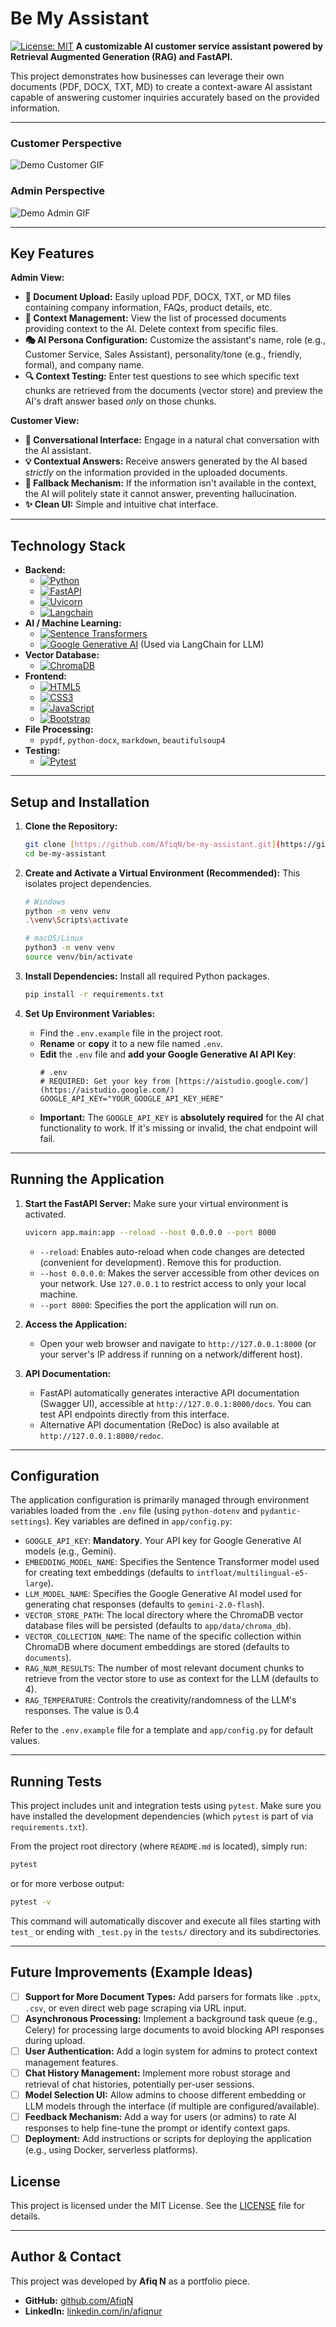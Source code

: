 # Be My Assistant

[![License: MIT](https://img.shields.io/badge/License-MIT-blue.svg)](https://opensource.org/licenses/MIT)
**A customizable AI customer service assistant powered by Retrieval Augmented Generation (RAG) and FastAPI.**

This project demonstrates how businesses can leverage their own documents (PDF, DOCX, TXT, MD) to create a context-aware AI assistant capable of answering customer inquiries accurately based on the provided information.

---

### Customer Perspective

![Demo Customer GIF](./assets/Demo%20Customer%20View.gif)

### Admin Perspective

![Demo Admin GIF](./assets/Demo%20Admin%20View.gif)

---

## Key Features

**Admin View:**

* **📄 Document Upload:** Easily upload PDF, DOCX, TXT, or MD files containing company information, FAQs, product details, etc.
* **🧠 Context Management:** View the list of processed documents providing context to the AI. Delete context from specific files.
* **🎭 AI Persona Configuration:** Customize the assistant's name, role (e.g., Customer Service, Sales Assistant), personality/tone (e.g., friendly, formal), and company name.
* **🔍 Context Testing:** Enter test questions to see which specific text chunks are retrieved from the documents (vector store) and preview the AI's draft answer based *only* on those chunks.

**Customer View:**

* **💬 Conversational Interface:** Engage in a natural chat conversation with the AI assistant.
* **💡 Contextual Answers:** Receive answers generated by the AI based *strictly* on the information provided in the uploaded documents.
* **🚫 Fallback Mechanism:** If the information isn't available in the context, the AI will politely state it cannot answer, preventing hallucination.
* **✨ Clean UI:** Simple and intuitive chat interface.

---

## Technology Stack

* **Backend:**
  * [![Python](https://img.shields.io/badge/Python-3.13%2B-blue?logo=python&logoColor=white)](https://www.python.org/)
  * [![FastAPI](https://img.shields.io/badge/FastAPI-0.115%2B-green?logo=fastapi&logoColor=white)](https://fastapi.tiangolo.com/)
  * [![Uvicorn](https://img.shields.io/badge/Uvicorn-run-purple?logo=python&logoColor=white)](https://www.uvicorn.org/)
  * [![Langchain](https://img.shields.io/badge/LangChain-Core-orange)](https://python.langchain.com/)
* **AI / Machine Learning:**
  * [![Sentence Transformers](https://img.shields.io/badge/Sentence--Transformers-Embeddings-yellow)](https://www.sbert.net/)
  * [![Google Generative AI](https://img.shields.io/badge/Google-Generative%20AI-blue?logo=google&logoColor=white)](https://ai.google.dev/) (Used via LangChain for LLM)
* **Vector Database:**
  * [![ChromaDB](https://img.shields.io/badge/ChromaDB-VectorStore-red)](https://www.trychroma.com/)
* **Frontend:**
  * [![HTML5](https://img.shields.io/badge/HTML5-E34F26?logo=html5&logoColor=white)](https://developer.mozilla.org/en-US/docs/Web/Guide/HTML/HTML5)
  * [![CSS3](https://img.shields.io/badge/CSS3-1572B6?logo=css3&logoColor=white)](https://developer.mozilla.org/en-US/docs/Web/CSS)
  * [![JavaScript](https://img.shields.io/badge/JavaScript-ES6%2B-F7DF1E?logo=javascript&logoColor=black)](https://developer.mozilla.org/en-US/docs/Web/JavaScript)
  * [![Bootstrap](https://img.shields.io/badge/Bootstrap-5.3-7952B3?logo=bootstrap&logoColor=white)](https://getbootstrap.com/)
* **File Processing:**
  * `pypdf`, `python-docx`, `markdown`, `beautifulsoup4`
* **Testing:**
  * [![Pytest](https://img.shields.io/badge/Pytest-testing-blue?logo=pytest&logoColor=white)](https://docs.pytest.org/)

---

## Setup and Installation

1. **Clone the Repository:**

   ```bash
   git clone [https://github.com/AfiqN/be-my-assistant.git](https://github.com/AfiqN/be-my-assistant.git) # Replace with your actual repository URL if different
   cd be-my-assistant
   ```
2. **Create and Activate a Virtual Environment (Recommended):**
   This isolates project dependencies.

   ```bash
   # Windows
   python -m venv venv
   .\venv\Scripts\activate

   # macOS/Linux
   python3 -m venv venv
   source venv/bin/activate
   ```
3. **Install Dependencies:**
   Install all required Python packages.

   ```bash
   pip install -r requirements.txt
   ```
4. **Set Up Environment Variables:**

   * Find the `.env.example` file in the project root.
   * **Rename** or **copy** it to a new file named `.env`.
   * **Edit** the `.env` file and **add your Google Generative AI API Key**:
     ```dotenv
     # .env
     # REQUIRED: Get your key from [https://aistudio.google.com/](https://aistudio.google.com/)
     GOOGLE_API_KEY="YOUR_GOOGLE_API_KEY_HERE"
     ```
   * **Important:** The `GOOGLE_API_KEY` is **absolutely required** for the AI chat functionality to work. If it's missing or invalid, the chat endpoint will fail.

---

## Running the Application

1. **Start the FastAPI Server:**
   Make sure your virtual environment is activated.

   ```bash
   uvicorn app.main:app --reload --host 0.0.0.0 --port 8000
   ```

   * `--reload`: Enables auto-reload when code changes are detected (convenient for development). Remove this for production.
   * `--host 0.0.0.0`: Makes the server accessible from other devices on your network. Use `127.0.0.1` to restrict access to only your local machine.
   * `--port 8000`: Specifies the port the application will run on.
2. **Access the Application:**

   * Open your web browser and navigate to `http://127.0.0.1:8000` (or your server's IP address if running on a network/different host).
3. **API Documentation:**

   * FastAPI automatically generates interactive API documentation (Swagger UI), accessible at `http://127.0.0.1:8000/docs`. You can test API endpoints directly from this interface.
   * Alternative API documentation (ReDoc) is also available at `http://127.0.0.1:8000/redoc`.

---

## Configuration

The application configuration is primarily managed through environment variables loaded from the `.env` file (using `python-dotenv` and `pydantic-settings`). Key variables are defined in `app/config.py`:

* `GOOGLE_API_KEY`: **Mandatory**. Your API key for Google Generative AI models (e.g., Gemini).
* `EMBEDDING_MODEL_NAME`: Specifies the Sentence Transformer model used for creating text embeddings (defaults to `intfloat/multilingual-e5-large`).
* `LLM_MODEL_NAME`: Specifies the Google Generative AI model used for generating chat responses (defaults to `gemini-2.0-flash`).
* `VECTOR_STORE_PATH`: The local directory where the ChromaDB vector database files will be persisted (defaults to `app/data/chroma_db`).
* `VECTOR_COLLECTION_NAME`: The name of the specific collection within ChromaDB where document embeddings are stored (defaults to `documents`).
* `RAG_NUM_RESULTS`: The number of most relevant document chunks to retrieve from the vector store to use as context for the LLM (defaults to 4).
* `RAG_TEMPERATURE`: Controls the creativity/randomness of the LLM's responses. The value is 0.4

Refer to the `.env.example` file for a template and `app/config.py` for default values.

---

## Running Tests

This project includes unit and integration tests using `pytest`. Make sure you have installed the development dependencies (which `pytest` is part of via `requirements.txt`).

From the project root directory (where `README.md` is located), simply run:

```bash
pytest
```

or for more verbose output:

```Bash
pytest -v
```

This command will automatically discover and execute all files starting with `test_` or ending with `_test.py` in the `tests/` directory and its subdirectories.

---

## Future Improvements (Example Ideas)

* [ ] **Support for More Document Types:** Add parsers for formats like `.pptx`, `.csv`, or even direct web page scraping via URL input.
* [ ] **Asynchronous Processing:** Implement a background task queue (e.g., Celery) for processing large documents to avoid blocking API responses during upload.
* [ ] **User Authentication:** Add a login system for admins to protect context management features.
* [ ] **Chat History Management:** Implement more robust storage and retrieval of chat histories, potentially per-user sessions.
* [ ] **Model Selection UI:** Allow admins to choose different embedding or LLM models through the interface (if multiple are configured/available).
* [ ] **Feedback Mechanism:** Add a way for users (or admins) to rate AI responses to help fine-tune the prompt or identify context gaps.
* [ ] **Deployment:** Add instructions or scripts for deploying the application (e.g., using Docker, serverless platforms).

## License

This project is licensed under the MIT License. See the [LICENSE](./LICENSE) file for details.

---

## Author & Contact

This project was developed by **Afiq N** as a portfolio piece.

* **GitHub:** [github.com/AfiqN](https://github.com/AfiqN)
* **LinkedIn:** [linkedin.com/in/afiqnur](https://www.linkedin.com/in/afiqnur/)
